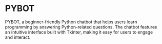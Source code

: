 # PYBOT
PYBOT, a beginner-friendly Python chatbot that helps users learn programming by answering Python-related questions. The chatbot features an intuitive interface built with Tkinter, making it easy for users to engage and interact.
